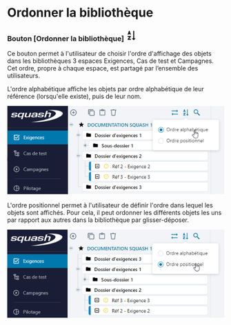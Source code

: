 # Ordonner la bibliothèque

###  Bouton [Ordonner la bibliothèque] ![cone ordre](resources/icone-sort.png)
Ce bouton permet à l'utilisateur de choisir l'ordre d'affichage des objets dans les bibliothèques 3 espaces Exigences, Cas de test et Campagnes.
Cet ordre, propre à chaque espace, est partagé par l’ensemble des utilisateurs.

L'ordre alphabétique affiche les objets par ordre alphabétique de leur référence (lorsqu'elle existe), puis de leur nom.

![ordre alphanumérique](resources/ordre-alpha-fr.png)

L'ordre positionnel permet à l'utilisateur de définir l'ordre dans lequel les objets sont affichés. Pour cela, il peut ordonner les différents objets les uns par rapport aux autres dans la bibliothèque par glisser-déposer.

 ![ordre positionnel](resources/ordre-posi-fr.png)

<!--stackedit_data:
eyJoaXN0b3J5IjpbMTMyMzAwMzY1NSwxOTQ1MjEyMjg4XX0=
-->
